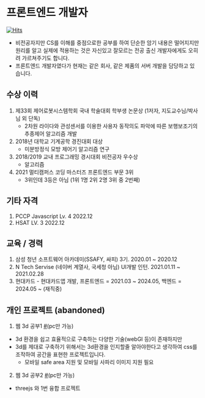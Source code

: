 # 프론트엔드 개발자
[![Hits](https://hits.seeyoufarm.com/api/count/incr/badge.svg?url=https%3A%2F%2Fgithub.com%2Fdororodoroddo&count_bg=%2379C83D&title_bg=%23555555&icon=&icon_color=%23E7E7E7&title=hits&edge_flat=false)](https://hits.seeyoufarm.com)
* 비전공자지만 CS를 이해를 중점으로한 공부를 하여 단순한 암기 내용은 떨어지지만 원리를 알고 실제에 적용하는 것은 자신있고 잘모르는 전공 출신 개발자에게도 오히려 가르쳐주기도 합니다.
* 프론트엔드 개발자였다가 현재는 같은 회사, 같은 제품의 서버 개발을 담당하고 있습니다.

## 수상 이력
1. 제33회 제어로봇시스템학회 국내 학술대회 학부생 논문상 (1저자, 지도교수님/박사님 외 단독)
    - 2차원 라이다와 관성센서를 이용한 사용자 동작의도 파악에 따른 보행보조기의 추종제어 알고리즘 개발
2. 2018년 대학교 기계공학 경진대회 대상
    - 미분방정식 모방 제어기 알고리즘 연구
3. 2018/2019 교내 프로그래밍 경시대회 비전공자 우수상
    - 알고리즘
4. 2021 멀티캠퍼스 코딩 마스터즈 프론트엔드 부문 3위
    -  3위인데 3등은 아님 (1위 1명 2위 2명 3위 중 2번째)
  
## 기타 자격
1. PCCP Javascript Lv. 4 2022.12
2. HSAT LV. 3 2022.12

## 교육 / 경력
1. 삼성 청년 소프트웨어 아카데미(SSAFY, 싸피) 3기. 2020.01 ~ 2020.12
2. N Tech Servise (네이버 계열사, 국세청 아님) UI개발 인턴. 2021.01.11 ~ 2021.02.28
3. 현대카드 - 현대카드앱 개발, 프론트엔드 = 2021.03 ~ 2024.05, 백엔드 = 2024.05 ~ (재직중)

## 개인 프로젝트 (abandoned)
1. 웹 3d 공부1 [#](https://dororodoroddo.github.io/list)(pc만 가능)
* 3d 환경을 쉽고 효율적으로 구축하는 다양한 기술(webGl 등)이 존재하지만 
* 3d를 제대로 구축하기 위해서는 3d환경을 인지할줄 알아야한다고 생각하여 css를 조작하여 공간을 표현한 프로젝트입니다.
    * 모바일 safe area 지원 및 모바일 사파리 이미지 지원 필요
2. 웹 3d 공부2 [#](https://dororodoroddo.github.io/three.html)(pc만 가능)
* threejs 와 1번 융합 프로젝트
